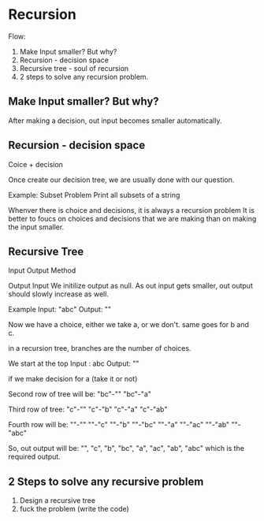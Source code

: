 # Recursion 

Flow:
1. Make Input smaller? But why?
2. Recursion - decision space
3. Recursive tree - soul of recursion
4. 2 steps to solve any recursion problem.

## Make Input smaller? But why?
After making a decision, out input becomes smaller automatically.

## Recursion - decision space
Coice + decision

Once create our decision tree, we are usually done with our question.

Example: Subset Problem
Print all subsets of a string

Whenver there is choice and decisions, it is always a recursion problem
It is better to foucs on choices and decisions that we are making than on making the input smaller.

## Recursive Tree
Input Output Method

Output Input
We initilize output as null.
As out input gets smaller, out output should slowly increase as well.

Example
Input: "abc"
Output: ""

Now we have a choice, either we take a, or we don't.
same goes for b and c.

in a recursion tree, branches are the number of choices.

We start at the top
Input : abc Output: ""

if we make decision for a (take it or not)

Second row of tree will be:
"bc"-""    "bc"-"a"

Third row of tree:
"c"-""  "c"-"b" "c"-"a" "c"-"ab"

Fourth row will be:
""-"" ""-"c" ""-"b" ""-"bc" ""-"a" ""-"ac"  ""-"ab" ""-"abc"

So, out output will be:
"", "c", "b", "bc", "a", "ac", "ab", "abc"
which is the required output.


## 2 Steps to solve any recursive problem
1. Design a recursive tree
2. fuck the problem (write the code)


